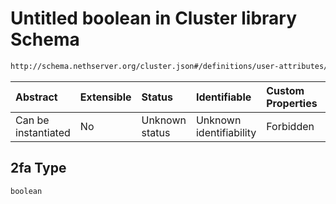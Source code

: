 # Untitled boolean in Cluster library Schema

```txt
http://schema.nethserver.org/cluster.json#/definitions/user-attributes/properties/2fa
```



| Abstract            | Extensible | Status         | Identifiable            | Custom Properties | Additional Properties | Access Restrictions | Defined In                                            |
| :------------------ | :--------- | :------------- | :---------------------- | :---------------- | :-------------------- | :------------------ | :---------------------------------------------------- |
| Can be instantiated | No         | Unknown status | Unknown identifiability | Forbidden         | Allowed               | none                | [cluster.json\*](cluster.json "open original schema") |

## 2fa Type

`boolean`
